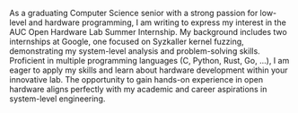 As a graduating Computer Science senior with a strong passion for low-level and hardware programming, I am writing to
express my interest in the AUC Open Hardware Lab Summer Internship. My background includes two internships at Google,
one focused on Syzkaller kernel fuzzing, demonstrating my system-level analysis and problem-solving skills. Proficient
in multiple programming languages (C, Python, Rust, Go, ...), I am eager to apply my skills and learn about hardware
development within your innovative lab. The opportunity to gain hands-on experience in open hardware aligns perfectly
with my academic and career aspirations in system-level engineering.
